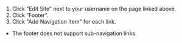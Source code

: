 1. Click "Edit Site" next to your username on the page linked above.  
2. Click “Footer”.  
3. Click "Add Navigation Item" for each link.  
  
- The footer does not support sub-navigation links.


